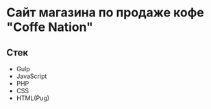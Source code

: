 # Сайт магазина по продаже кофе "Coffe Nation"

## Стек

- Gulp
- JavaScript
- PHP
- CSS
- HTML(Pug)

